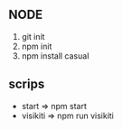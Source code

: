 ## NODE

1. git init
2. npm init
3. npm install casual

## scrips

- start => npm start
- visikiti => npm run visikiti
